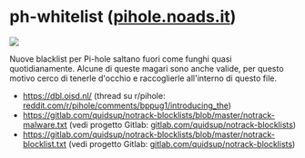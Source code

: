 # ph-whitelist ([pihole.noads.it]())

![](https://pihole.noads.it/images/pihole-llc_phwhitelist_test.jpg)

Nuove blacklist per Pi-hole saltano fuori come funghi quasi quotidianamente. Alcune di queste magari sono anche valide, per questo motivo cerco di tenerle d'occhio e raccoglierle all'interno di questo file.

- https://dbl.oisd.nl/ (thread su r/pihole: [reddit.com/r/pihole/comments/bppug1/introducing_the](https://www.reddit.com/r/pihole/comments/bppug1/introducing_the/))
- https://gitlab.com/quidsup/notrack-blocklists/blob/master/notrack-malware.txt (vedi progetto Gitlab: [gitlab.com/quidsup/notrack-blocklists](https://gitlab.com/quidsup/notrack-blocklists/))
- https://gitlab.com/quidsup/notrack-blocklists/blob/master/notrack-blocklist.txt (vedi progetto Gitlab: [gitlab.com/quidsup/notrack-blocklists](https://gitlab.com/quidsup/notrack-blocklists/))